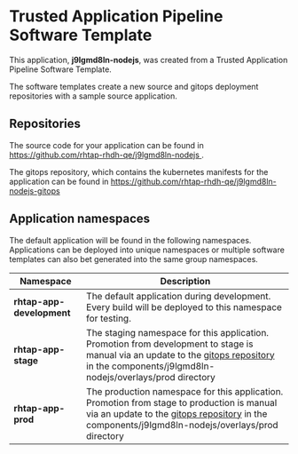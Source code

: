 # Trusted Application Pipeline Software Template

This application, **j9lgmd8ln-nodejs**, was created from a Trusted Application Pipeline Software Template.

The software templates create a new source and gitops deployment repositories with a sample source application. 

## Repositories

The source code for your application can be found in [https://github.com/rhtap-rhdh-qe/j9lgmd8ln-nodejs ](https://github.com/rhtap-rhdh-qe/j9lgmd8ln-nodejs ).
 
The gitops repository, which contains the kubernetes manifests for the application can be found in 
[https://github.com/rhtap-rhdh-qe/j9lgmd8ln-nodejs-gitops ](https://github.com/rhtap-rhdh-qe/j9lgmd8ln-nodejs-gitops ) 

## Application namespaces 

The default application will be found in the following namespaces. Applications can be deployed into unique namespaces or multiple software templates can also bet generated into the same group namespaces.  

|  Namespace   |  Description   |  
| -------- | -------- |   
| **rhtap-app-development** | The default application during development. Every build will be deployed to this namespace for testing. | 
| **rhtap-app-stage** | The staging namespace for this application. Promotion from development to stage is manual via an update to the [gitops repository](https://github.com/rhtap-rhdh-qe/j9lgmd8ln-nodejs-gitops ) in the components/j9lgmd8ln-nodejs/overlays/prod directory |  
| **rhtap-app-prod** | The production namespace for this application. Promotion from stage to production is manual via an update to the [gitops repository](https://github.com/rhtap-rhdh-qe/j9lgmd8ln-nodejs-gitops ) in the components/j9lgmd8ln-nodejs/overlays/prod directory | 